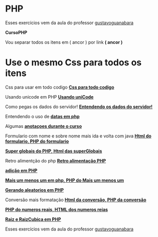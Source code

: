 # PHP
Esses exercícios vem da aula do professor <a href="https://github.com/gustavoguanabara">gustavoguanabara</a>

<p><strong>CursoPHP</strong></p>
<p>Vou separar todos os itens em ( ancor ) por link <strong>( ancor )</strong></p>
<h1>Use o mesmo Css para todos os itens</h1>

<p>Css para usar em todo codigo <strong><a href="https://github.com/AlexseySilva/PHP/blob/main/style.css">Css para todo codigo</strong></a></p>

<p>Usando unicode em PHP <a href="https://github.com/AlexseySilva/PHP/blob/main/unicode.php"><strong>Usando uniCode</strong></a></p>

<p>Como pegas os dados do servidor! <strong><a href="https://github.com/AlexseySilva/PHP/blob/main/index.php">Entendendo os dados do servidor!</strong></a></p>

<p>Entendendo o uso de <strong><a href="https://github.com/AlexseySilva/PHP/blob/main/time.php">datas em php</strong></a></p>

<p>Algumas <strong><a href="https://github.com/AlexseySilva/PHP/blob/main/relembrar.php">anotaçoes durante o curso</strong></a></p>

<p>Formulario com nome e sobre nome mais ida e volta com java <strong><a href="https://github.com/AlexseySilva/PHP/blob/main/cad.html">Html do formulario, </strong></a><strong><a href="https://github.com/AlexseySilva/PHP/blob/main/cad.php">PHP do formulario</strong></a></p>

<p><strong><a href="https://github.com/AlexseySilva/PHP/blob/main/superGlobais.php">Super globais do PHP, </strong></a><strong><a href="https://github.com/AlexseySilva/PHP/blob/main/form.html">Html das superGlobais</strong></a></p>

<p>Retro alimentção do php <strong><a href="https://github.com/AlexseySilva/PHP/blob/main/retroalimentacao.php">Retro alimentação PHP</strong></a></p>

<p><strong><a href="https://github.com/AlexseySilva/PHP/blob/main/adicao.php">adição em PHP</strong></a></p>

<p><strong><a href="https://github.com/AlexseySilva/PHP/blob/main/maisUmMenosUm.html">Mais um menos um em php, </strong></a><strong><a href="https://github.com/AlexseySilva/PHP/blob/main/MaisUmMenosUm.php">PHP do Mais um menos um</strong></a></p>

<p><strong><a href="https://github.com/AlexseySilva/PHP/blob/main/Aleatorios.php">Gerando aleatorios em PHP</strong></a></p>

<p>Conversão mais formatação <strong><a href="https://github.com/AlexseySilva/PHP/blob/main/convercao.html">Html da conversão, </strong></a><strong><a href="https://github.com/AlexseySilva/PHP/blob/main/convercao.php">PHP da conversão</strong></a></p>

<p><strong><a href="https://github.com/AlexseySilva/PHP/blob/main/numerosReaisEFracoes.php">PHP do numeros reais, </strong></a><strong><a href="https://github.com/AlexseySilva/PHP/blob/main/numerosReaisEFracoes.html">HTML dos numeros reias</strong></a></p>

<p><strong><a href="https://github.com/AlexseySilva/PHP/blob/main/RaizERaizCubica.php">Raiz e RaizCubica em PHP</strong></a></p>



  
  
  
  













Esses exercícios vem da aula do professor <a href="https://github.com/gustavoguanabara">gustavoguanabara</a>

